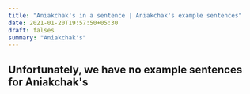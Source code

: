 ```yaml
---
title: "Aniakchak's in a sentence | Aniakchak's example sentences"
date: 2021-01-20T19:57:50+05:30
draft: falses
summary: "Aniakchak's"
---
```

## Unfortunately, we have no example sentences for Aniakchak's                 
